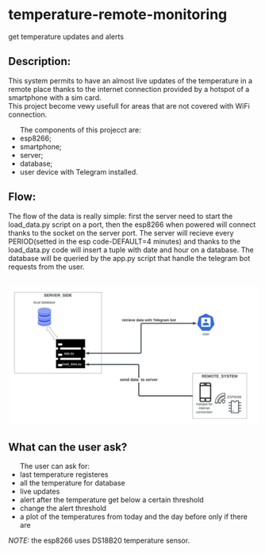 # temperature-remote-monitoring
get temperature updates and alerts

<h2>Description:</h2>
<p>This system permits to have an almost live updates of the temperature in a remote place thanks to the internet connection provided by a hotspot of a smartphone with a sim card.<br /> This project become vewy usefull for areas that are not covered with WiFi connection.</p>

<p>
<ul>The components of this projecct are:
  <li> esp8266; </li>
  <li> smartphone;</li>
  <li> server; </li>
  <li> database; </li>
  <li> user device with Telegram installed. </li>
 </ul>
  </p>
  
  <h2>Flow:</h2>
  
<p>The flow of the data is really simple: first the server need to start the load_data.py script on a port, then the esp8266 when powered will connect thanks to the socket on the server port.
The server will recieve every PERIOD(setted in the esp code-DEFAULT=4 minutes) and thanks to the load_data.py code will insert a tuple with date and hour on a database.
The database will be queried by the app.py script that handle the telegram bot requests from the user.
</p>
<br />
<img src="https://github.com/andrea-lorenzetti/temperature-remote-monitoring/blob/main/system_scheme.jpeg" alt="scheme">
<br />
<h2>What can the user ask?</h2>
<ul>The user can ask for:
  <li>last temperature registeres</li>
  <li>all the temperature for database</li>
  <li>live updates</li>
  <li>alert after the temperature get below a certain threshold</li>
  <li>change the alert threshold</li> 
  <li>a plot of the temperatures from today and the day before only if there are</li>
</ul>
 <p></p>


<p><i>NOTE:</i> the esp8266 uses DS18B20 temperature sensor.</p>
